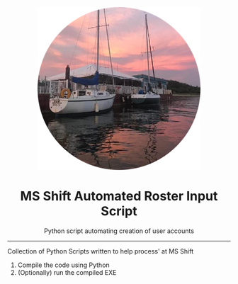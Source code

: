 <p align="center"><img src="https://raw.githubusercontent.com/ad4m-w/ad4m-w.github.io/refs/heads/main/profile.png" alt="ad4m profile picture"></p>

<h1 align="center">MS Shift Automated Roster Input Script</h1>

<p align="center">Python script automating creation of user accounts</p>

<hr>

Collection of Python Scripts written to help process' at MS Shift

1.   Compile the code using Python
2.   (Optionally) run the compiled EXE
